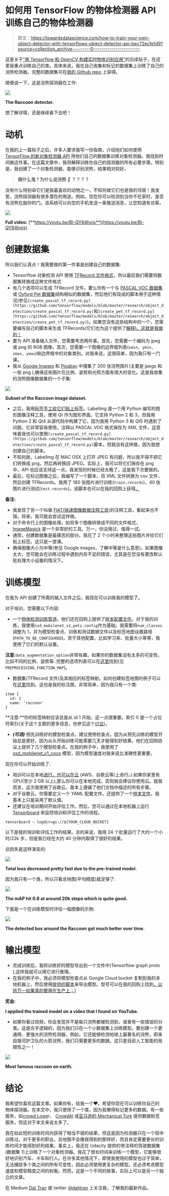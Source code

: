 # 如何用 TensorFlow 的物体检测器 API 训练自己的物体检测器

> 原文：<https://towardsdatascience.com/how-to-train-your-own-object-detector-with-tensorflows-object-detector-api-bec72ecfe1d9?source=collection_archive---------0----------------------->

这是关于[“用 Tensorflow 和 OpenCV 构建实时物体识别应用”](https://medium.com/towards-data-science/building-a-real-time-object-recognition-app-with-tensorflow-and-opencv-b7a2b4ebdc32)的后续帖子，在这里我重点训练自己的类。具体来说，我在自己收集和标记的数据集上训练了自己的浣熊检测器。完整的数据集可在[我的 Github repo](https://github.com/datitran/raccoon-dataset) 上获得。

顺便说一下，这是浣熊探测器在工作:

![](img/bbfd0e0e9cb027c39cefce9573910690.png)

**The Raccoon detector.**

想了解详情，还是继续看下去吧！

# **动机**

在我的上一篇帖子之后，许多人要求我写一份指南，介绍他们如何使用 [TensorFlow 的新对象检测器 API](https://research.googleblog.com/2017/06/supercharge-your-computer-vision-models.html) 用他们自己的数据集训练对象检测器。我找到时间做这件事。在这篇文章中，我将解释训练你自己的探测器的所有必要步骤。特别是，我创建了一个对象检测器，能够识别浣熊，结果相对较好。

> **搞什么鬼？为什么说浣熊** *🐼* **？？？？**

没有什么特别😄它们是我最喜欢的动物之一，不知何故它们也是我的邻居！我发誓，浣熊探测器有很多潜在的用途。例如，现在你可以检测到当你不在家时，是否有浣熊在敲你的门。该系统可以向您的手机发送一条推送消息，让您知道有访客。

![](img/8c1b6ab39865cb00593ef4ccb9668ff3.png)

**Full video:** [**https://youtu.be/Bl-QY84hojs**](https://youtu.be/Bl-QY84hojs)

# **创建数据集**

所以我们认真点！我需要做的第一件事是创建自己的数据集:

*   Tensorflow 对象检测 API 使用 [TFRecord 文件格式](https://www.tensorflow.org/api_guides/python/python_io#tfrecords_format_details)，所以最后我们需要将数据集转换成这种文件格式
*   有几个选项可以生成 TFRecord 文件。要么你有一个与 [PASCAL VOC 数据集](http://host.robots.ox.ac.uk/pascal/VOC/)或 [Oxford Pet 数据集](http://www.robots.ox.ac.uk/~vgg/data/pets/)结构相似的数据集，然后他们有现成的脚本用于这种情况(参见`[create_pascal_tf_record.py](https://github.com/tensorflow/models/blob/master/research/object_detection/create_pascal_tf_record.py)`和`[create_pet_tf_record.py](https://github.com/tensorflow/models/blob/master/research/object_detection/create_pet_tf_record.py)`)。如果您没有这些结构中的一个，您需要编写自己的脚本来生成 TFRecords(它们也为这个提供了[解释)。这就是我做的！](https://github.com/tensorflow/models/blob/master/research/object_detection/g3doc/using_your_own_dataset.md)
*   要为 API 准备输入文件，您需要考虑两件事。首先，您需要一个编码为 jpeg 或 png 的 RGB 图像，其次，您需要一个图像的边界框列表(`xmin, ymin, xmax, ymax`)和边界框中的对象类别。对我来说，这很简单，因为我只有一门课。
*   我从 [Google Images](https://images.google.com/) 和 [Pixabay](https://pixabay.com/) 中搜集了 200 张浣熊图片(主要是 jpegs 和一些 png ),确保这些图片在比例、姿势和光照方面有很大的变化。这是我收集的浣熊图像数据集的一个子集:

![](img/aca279863e4e5f2591b3f4a9ec1c31e0.png)

**Subset of the Raccoon image dataset.**

*   之后，我用[标签手工给它们贴上标签](https://github.com/tzutalin/labelImg)。LabelImg 是一个用 Python 编写的图形图像注释工具，使用 Qt 作为图形界面。它支持 Python 2 和 3，但我用 Python 2 和 Qt4 从源代码中构建了它，因为我用 Python 3 和 Qt5 时遇到了问题。它非常容易使用，注释以 PASCAL VOC 格式保存为 XML 文件，这意味着我也可以使用`[create_pascal_tf_record.py](https://github.com/tensorflow/models/blob/master/research/object_detection/create_pascal_tf_record.py)`脚本，但我没有这样做，因为我想创建自己的脚本。
*   不知何故，LabelImg 在 MAC OSX 上打开 JPEG 有问题，所以我不得不把它们转换成 png，然后再转换回 JPEG。实际上，我可以将它们保存在 png 中，API 也应该支持这一点。我发现的时候已经太晚了。这是我下次要做的。
*   最后，在标记图像之后，我编写了一个脚本，将 XML 文件转换为 csv 文件，然后创建 TFRecords。我用了 160 张图片进行训练(`train.records`)，40 张图片进行测试(`test.records`)。该脚本也可以在我的回购上获得[。](https://github.com/datitran/raccoon-dataset)

**备注:**

*   我发现了另一个叫做 [FIAT(快速图像数据注释工具)](https://github.com/christopher5106/FastAnnotationTool)的注释工具，看起来也不错。将来，我可能会尝试这样做。
*   对于命令行上的图像处理，如将多个图像转换成不同的文件格式， [ImageMagick](http://imagemagick.org/#) 是一个非常好的工具。万一，你没用过，值得一试。
*   通常，创建数据集是最痛苦的部分。我花了 2 个小时来整理这些图片并给它们贴上标签。这只是一堂课。
*   确保图像大小为中等(参见 Google images，了解中等是什么意思)。如果图像太大，您可能会在训练过程中遇到内存不足的错误，尤其是在您没有更改默认批处理大小设置的情况下。

# **训练模型**

在我为 API 创建了所需的输入文件之后，我现在可以训练我的模型了。

对于培训，您需要以下内容:

*   一个[物体检测训练管道](https://github.com/tensorflow/models/blob/master/research/object_detection/g3doc/configuring_jobs.md)。他们还在回购上提供了[样本配置文件](https://github.com/tensorflow/models/tree/master/research/object_detection/samples/configs)。对于我的训练，我使用`ssd_mobilenet_v1_pets.config`作为基础。我需要将`num_classes`调整为 1，并为模型检查点、训练和测试数据文件以及标签地图设置路径(`PATH_TO_BE_CONFIGURED`)。至于其他配置，比如学习率、批量大小等等，我使用了它们的默认设置。

**注意:**`data_augmentation_option`非常有趣，如果你的数据集没有太多的可变性，比如不同的比例、姿势等..完整的选项列表可以在[这里](https://github.com/tensorflow/models/blob/a4944a57ad2811e1f6a7a87589a9fc8a776e8d3c/object_detection/builders/preprocessor_builder.py)找到(见`PREPROCESSING_FUNCTION_MAP`)。

*   数据集(TFRecord 文件)及其相应的标签映射。如何创建标签地图的例子可以在[这里](https://github.com/tensorflow/models/tree/master/research/object_detection/data)找到。这也是我的标注图，非常简单，因为我只有一个类:

```
item {
  id: 1
  name: 'raccoon'
}
```

**注意:**你的标签映射应该总是从 id 1 开始，这一点很重要。索引 0 是一个占位符索引(关于这个主题的更多信息，也参见这个[讨论](https://github.com/tensorflow/models/issues/1696))。

*   ***(可选)*** 预先训练好的模型检查点。建议使用检查点，因为从预先训练的模型开始总是更好，因为从头开始训练可能需要几天才能得到好结果。他们在回购协议上提供了几个模型检查点。在我的例子中，我使用了 [ssd_mobilenet_v1_coco](http://download.tensorflow.org/models/object_detection/ssd_mobilenet_v1_coco_11_06_2017.tar.gz) 模型，因为模型速度对我来说比准确性更重要。

现在你可以开始训练了:

*   培训可以在本地[进行，也可以在](https://github.com/tensorflow/models/blob/master/research/object_detection/g3doc/running_locally.md)[云](https://github.com/tensorflow/models/blob/master/research/object_detection/g3doc/running_on_cloud.md) (AWS、谷歌云等)上进行。).如果你家里有 GPU(至少 2 GB 以上),那么你可以在本地完成，否则我会建议你使用云。就我而言，这次我使用了谷歌云，基本上遵循了他们文档中描述的所有步骤。
*   对于谷歌云，你需要定义一个 YAML 配置文件。还提供了一个[样本文件](https://github.com/tensorflow/models/blob/master/research/object_detection/samples/cloud/cloud.yml)，我基本上只是采用了默认值。
*   还建议在培训期间开始评估工作。然后，您可以通过在本地机器上运行 [Tensorboard](https://www.tensorflow.org/get_started/summaries_and_tensorboard) 来监控培训和评估工作的进程。

```
tensorboard — logdir=gs://${YOUR_CLOUD_BUCKET}
```

以下是我的培训和评估工作的结果。总的来说，我用 24 个批量运行了大约一个小时/22k 步，但是我已经在大约 40 分钟内取得了很好的结果。

总损失是这样演变的:

![](img/573fb8dd8c51ec956def5d51d35ac63e.png)

**Total loss decreased pretty fast due to the pre-trained model.**

因为我只有一个类，所以只看总地图(平均精度)就足够了:

![](img/d54af486e1083cdfddab41dfdb9dc629.png)

**The mAP hit 0.8 at around 20k steps which is quite good.**

下面是一个在训练模型时评估一幅图像的示例:

![](img/4587210c5c1613e17ca1eab9de67d243.png)

**The detected box around the Raccoon got much better over time.**

# **输出模型**

*   完成训练后，我将训练好的模型导出到一个文件中(Tensorflow graph proto ),这样我就可以用它进行推理。
*   在我的例子中，我必须将模型检查点从 Google Cloud bucket 复制到我的本地机器上，然后使用[提供的脚本](https://github.com/tensorflow/models/blob/master/research/object_detection/g3doc/exporting_models.md)来导出模型。型号可以在我的回购上找到[，以防万一如果真的要用在生产上；)](https://github.com/datitran/raccoon-dataset/tree/master/training)

**奖金:**

**I applied the trained model on a video that I found on YouTube.**

*   如果你看过视频，你会发现并不是每只浣熊都被检测到，或者有一些错误的分类。这是合乎逻辑的，因为我们只在一个小数据集上训练模型。要创建一个更通用、更强大的浣熊检测器，例如，它还能够检测地球上最著名的浣熊，即来自银河护卫队的火箭浣熊，我们只需要更多的数据。这只是目前人工智能的局限性之一！

![](img/0a1dcc64ffd2601d8597528e83857dc3.png)

**Most famous raccoon on earth.**

# **结论**

我希望你喜欢这篇文章。如果你有，给我一个❤️。希望你现在可以训练你自己的物体探测器。在本文中，我只使用了一个类，因为我懒得标记更多的数据。有一些服务，如[crowd Lowe](https://www.crowdflower.com/)r、 [CrowdAI](https://crowdai.com/) 或[亚马逊的 Mechanical Turk](https://www.mturk.com/mturk/welcome) 提供数据标签服务，但这对于本文来说太多了。

我在如此短的训练时间内获得了相当不错的结果，但这是因为检测器只在一个班中训练过。对于更多的职业，总地图不会像我得到的那样好，而且肯定需要更长的训练时间才能得到好的结果。事实上，我还在 Udacity 提供的带注释的驾驶数据集(数据集 1)上训练了一个对象检测器。我花了很长时间来训练一个模型，它能够很好地识别汽车、卡车和行人。在许多其他情况下，即使我使用的模型也过于简单，无法捕捉多个类之间的所有可变性，因此必须使用更复杂的模型。还必须考虑模型速度和模型精度之间的权衡。然而，这是一个不同的故事，实际上可以是另一个独立的文章。

在 Medium [Dat Tran](https://medium.com/u/4ff6d2f67626?source=post_page-----bec72ecfe1d9--------------------------------) 或 twitter [@datitran](https://twitter.com/datitran) 上关注我，了解我的最新作品。